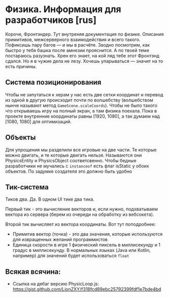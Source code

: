 # Физика. Информация для разработчиков [rus]

Короче, Фронтэндер. Тут внутреняя документация по физике. Описания примитивов, межсерверного взаимодействия и всего такого. Пофиксишь пару багов — и мы в расчёте. Заодно посмотрим, как быстро у тебя башка после амнезии прояснится. А по твоей теме постараюсь разузнать. Хрен его знает, на кой ляд тебе этот Фронтэнд сдался. Но я в чужие дела не лезу. Хочешь упарываться — значит на то есть причины.

## Система позиционирования

Чтобы не запутаться к херам у нас есть две сетки координат и перевод из одной в другую происходит почти по волшебству (волшебством нынче называют метод `GameScene.scaleCoords`). Чтобы не было такого что открываешь игру на полный экран, а там физика поехала. Пока в проекте внутренние координаты равны [1920, 1080], а так думаем над [1080, 1080] для оптимизаций.

## Объекты

Для упрощения мы разделили все игровые на две части. Те которые можно двигать, и те которые двигать нельзя. Называются они PhysicsEntity и PhysicsObject соответсвенно. Чтобы бедные разработчики не мучались с `instanceof` есть флаг isStatic у обоих объектов. По задумке создателя это должно быть удобно

## Тик-система

Тиков два. Да. В одном UI тике два тика.

Первый тик - это вычисление векторов и, если нужно, подхватываем вектора из сервера (берем из очереди на обработку из вебсокета).

Второй тик вычисляет из вектора координаты. Вот тут поподробнее:
- Примитив вектор (точка) - это два значения, которые используются для извращенных желаний программистов
- Единица скорости в игре 1 физический пиксель в миллисекунду и 1 градус в миллисекунду. В нормальных языках (Java или Kotlin, например) для значений будет использоваться `float`

## Всякая всячина:
- Ссылка на дебаг версию PhysicLoop.js: https://gist.github.com/LionZXY/f318fcd89ebc25792399fdf1e7bde4bd